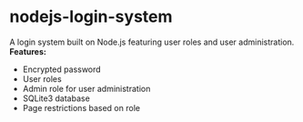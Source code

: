 # nodejs-login-system
A login system built on Node.js featuring user roles and user administration.          
**Features:**
- Encrypted password
- User roles
- Admin role for user administration
- SQLite3 database
- Page restrictions based on role
